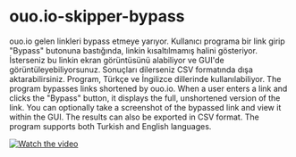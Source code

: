 # ouo.io-skipper-bypass
ouo.io gelen linkleri bypass etmeye yarıyor. Kullanıcı programa bir link girip "Bypass" butonuna bastığında, linkin kısaltılmamış halini gösteriyor. İsterseniz bu linkin ekran görüntüsünü alabiliyor ve GUI'de görüntüleyebiliyorsunuz. Sonuçları dilerseniz CSV formatında dışa aktarabilirsiniz. Program, Türkçe ve İngilizce dillerinde kullanılabiliyor.
The program bypasses links shortened by ouo.io. When a user enters a link and clicks the "Bypass" button, it displays the full, unshortened version of the link. You can optionally take a screenshot of the bypassed link and view it within the GUI. The results can also be exported in CSV format. The program supports both Turkish and English languages.

[![Watch the video](https://img.youtube.com/vi/tQcAAI3NqgU/maxresdefault.jpg)](https://www.youtube.com/watch?v=tQcAAI3NqgU)

